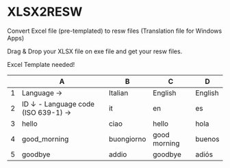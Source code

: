 # XLSX2RESW
Convert Excel file (pre-templated) to resw files (Translation file for Windows Apps)

Drag & Drop your XLSX file on exe file and get your resw files.

Excel Template needed!

|   | A                                  | B          | C            | D       |
|---|------------------------------------|------------|--------------|---------|
| 1 | Language →                         | Italian    | English      | English |
| 2 | ID ↓ - Language code (ISO 639-1) → | it         | en           | es      |
| 3 | hello                              | ciao       | hello        | hola    |
| 4 | good_morning                       | buongiorno | good morning | buenos  |
| 5 | goodbye                            | addio      | goodbye      | adiós   |
